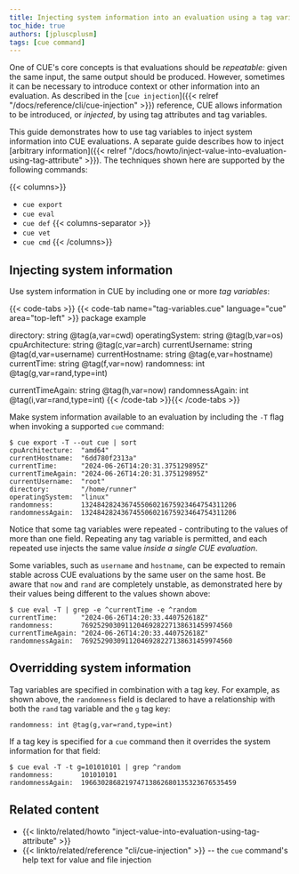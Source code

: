 ```yaml
---
title: Injecting system information into an evaluation using a tag variable
toc_hide: true
authors: [jpluscplusm]
tags: [cue command]
---
```


One of CUE's core concepts is that evaluations should be *repeatable:* given
the same input, the same output should be produced.
However, sometimes it can be necessary to introduce context or other information
into an evaluation. As described in the
[`cue injection`]({{< relref "/docs/reference/cli/cue-injection" >}})
reference, CUE allows information to be introduced, or *injected*, by using tag
attributes and tag variables.

This guide demonstrates how to use tag variables to inject system information
into CUE evaluations. A separate guide describes how to inject
[arbitrary information]({{< relref "/docs/howto/inject-value-into-evaluation-using-tag-attribute" >}}).
The techniques shown here are supported by the following commands:

{{< columns>}}
- `cue export`
- `cue eval`
- `cue def`
{{< columns-separator >}}
- `cue vet`
- `cue cmd`
{{< /columns>}}

## Injecting system information

Use system information in CUE by including one or more *tag variables*:

{{< code-tabs >}}
{{< code-tab name="tag-variables.cue" language="cue" area="top-left" >}}
package example

directory:       string @tag(a,var=cwd)
operatingSystem: string @tag(b,var=os)
cpuArchitecture: string @tag(c,var=arch)
currentUsername: string @tag(d,var=username)
currentHostname: string @tag(e,var=hostname)
currentTime:     string @tag(f,var=now)
randomness:      int    @tag(g,var=rand,type=int)

currentTimeAgain: string @tag(h,var=now)
randomnessAgain:  int    @tag(i,var=rand,type=int)
{{< /code-tab >}}{{< /code-tabs >}}

Make system information available to an evaluation by including the `-T` flag
when invoking a supported `cue` command:

```text { title="TERMINAL" codeToCopy="Y3VlIGV4cG9ydCAtVCAtLW91dCBjdWUgfCBzb3J0" }
$ cue export -T --out cue | sort
cpuArchitecture:  "amd64"
currentHostname:  "6dd780f2313a"
currentTime:      "2024-06-26T14:20:31.375129895Z"
currentTimeAgain: "2024-06-26T14:20:31.375129895Z"
currentUsername:  "root"
directory:        "/home/runner"
operatingSystem:  "linux"
randomness:       132484282436745506021675923464754311206
randomnessAgain:  132484282436745506021675923464754311206
```

Notice that some tag variables were repeated - contributing to the values of
more than one field. Repeating any tag variable is permitted, and each repeated
use injects the same value *inside a single CUE evaluation*.

Some variables, such as `username` and `hostname`, can be expected to remain
stable across CUE evaluations by the same user on the same host. Be aware that `now`
and `rand` are completely unstable, as demonstrated here by their values being
different to the values shown above:
```text { title="TERMINAL" codeToCopy="Y3VlIGV2YWwgLVQgfCBncmVwIC1lIF5jdXJyZW50VGltZSAtZSBecmFuZG9t" }
$ cue eval -T | grep -e ^currentTime -e ^random
currentTime:      "2024-06-26T14:20:33.440752618Z"
randomness:       76925290309112046928227138631459974560
currentTimeAgain: "2024-06-26T14:20:33.440752618Z"
randomnessAgain:  76925290309112046928227138631459974560
```

## Overridding system information

Tag variables are specified in combination with a tag key. For example, as
shown above, the `randomness` field is declared to have a relationship
with both the `rand` tag variable and the `g` tag key:

```cue
randomness: int @tag(g,var=rand,type=int)
```

If a tag key is specified for a `cue` command then it overrides the system
information for that field:

```text { title="TERMINAL" codeToCopy="Y3VlIGV2YWwgLVQgLXQgZz0xMDEwMTAxMDEgfCBncmVwIF5yYW5kb20=" }
$ cue eval -T -t g=101010101 | grep ^random
randomness:       101010101
randomnessAgain:  196630286821974713862680135323676535459
```

<!-- TODO: link to https://review.gerrithub.io/c/cue-lang/cuelang.org/+/1196270 when it's merged
Shorthand tag attributes can also be used as build attributes. Build attributes
affect which CUE files are included in an evaluation. Read TODO for more information.
-->

## Related content

- {{< linkto/related/howto "inject-value-into-evaluation-using-tag-attribute" >}}
- {{< linkto/related/reference "cli/cue-injection" >}} -- the `cue` command's help
  text for value and file injection
<!-- TODO: link to guide about build attributes? -->
